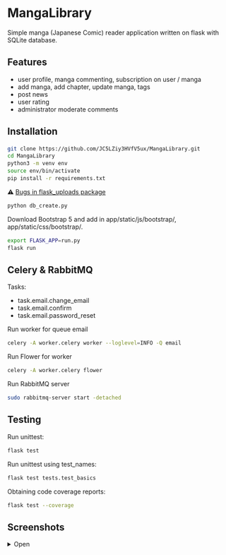 # MangaLibrary

Simple manga (Japanese Comic) reader application written on flask with SQLite database.

## Features

- user profile, manga commenting, subscription on user / manga
- add manga, add chapter, update manga, tags
- post news
- user rating
- administrator moderate comments

## Installation

```bash
git clone https://github.com/JC5LZiy3HVfV5ux/MangaLibrary.git
cd MangaLibrary
python3 -m venv env
source env/bin/activate
pip install -r requirements.txt
```

⚠️ [Bugs in flask_uploads package](https://stackoverflow.com/questions/61628503/flask-uploads-importerror-cannot-import-name-secure-filename)

```bash
python db_create.py
```

Download Bootstrap 5 and add in app/static/js/bootstrap/, app/static/css/bootstrap/.

```bash
export FLASK_APP=run.py
flask run
```

## Celery & RabbitMQ

Tasks:
  * task.email.change_email
  * task.email.confirm
  * task.email.password_reset

Run worker for queue email 
```bash
celery -A worker.celery worker --loglevel=INFO -Q email
```

Run Flower for worker
```bash
celery -A worker.celery flower
```

Run RabbitMQ server
```bash
sudo rabbitmq-server start -detached
```

## Testing

Run unittest:

```bash
flask test
```

Run unittest using test_names:

```bash
flask test tests.test_basics   
```

Obtaining code coverage reports:

```bash
flask test --coverage
```

## Screenshots
<details><summary>Open</summary>
Index page:

![index page](assets/2.png)

User profile:

![user profile](assets/1.png)

Manga page:

![manga page](assets/3.png)

Chapter page:

![chapter page](assets/4.png)

</details>
